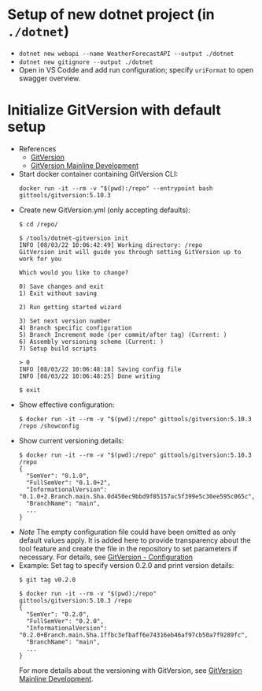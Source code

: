 # Setup of new dotnet project (in `./dotnet`)
- `dotnet new webapi --name WeatherForecastAPI --output ./dotnet`
- `dotnet new gitignore --output ./dotnet`
- Open in VS Codde and add run configuration; specify `uriFormat` to open swagger overview.

# Initialize GitVersion with default setup
- References
  - [GitVersion](https://gitversion.net/)
  - [GitVersion Mainline Development](https://gitversion.net/docs/reference/modes/mainline)
- Start docker container containing GitVersion CLI:
  ```
  docker run -it --rm -v "$(pwd):/repo" --entrypoint bash gittools/gitversion:5.10.3
  ```
- Create new GitVersion.yml (only accepting defaults):
  ```
  $ cd /repo/

  $ /tools/dotnet-gitversion init
  INFO [08/03/22 10:06:42:49] Working directory: /repo
  GitVersion init will guide you through setting GitVersion up to work for you
  
  Which would you like to change?
  
  0) Save changes and exit
  1) Exit without saving
  
  2) Run getting started wizard
  
  3) Set next version number
  4) Branch specific configuration
  5) Branch Increment mode (per commit/after tag) (Current: )
  6) Assembly versioning scheme (Current: )
  7) Setup build scripts
  
  > 0
  INFO [08/03/22 10:06:48:18] Saving config file
  INFO [08/03/22 10:06:48:25] Done writing

  $ exit
  ```
- Show effective configuration:
  ```
  $ docker run -it --rm -v "$(pwd):/repo" gittools/gitversion:5.10.3 /repo /showconfig
  ```
- Show current versioning details:
  ```
  $ docker run -it --rm -v "$(pwd):/repo" gittools/gitversion:5.10.3 /repo
  {
    "SemVer": "0.1.0",
    "FullSemVer": "0.1.0+2",
    "InformationalVersion": "0.1.0+2.Branch.main.Sha.0d450ec9bbd9f05157ac5f399e5c30ee595c065c",
    "BranchName": "main",
    ...
  }
  ```
- _Note_ The empty configuration file could have been omitted as only default values apply. It is added here to provide transparency about the tool feature and create the file in the repository to set parameters if necessary. For details, see [GitVersion - Configuration](https://gitversion.net/docs/reference/configuration)
- Example: Set tag to specify version 0.2.0 and print version details:
  ```
  $ git tag v0.2.0

  $ docker run -it --rm -v "$(pwd):/repo"   gittools/gitversion:5.10.3 /repo
  {
    "SemVer": "0.2.0",
    "FullSemVer": "0.2.0",
    "InformationalVersion": "0.2.0+Branch.main.Sha.1ffbc3efbaff6e74316eb46af97cb50a7f9289fc",
    "BranchName": "main",
    ...
  }
   ```
   For more details about the versioning with GitVersion, see [GitVersion Mainline Development](https://gitversion.net/docs/reference/modes/mainline).